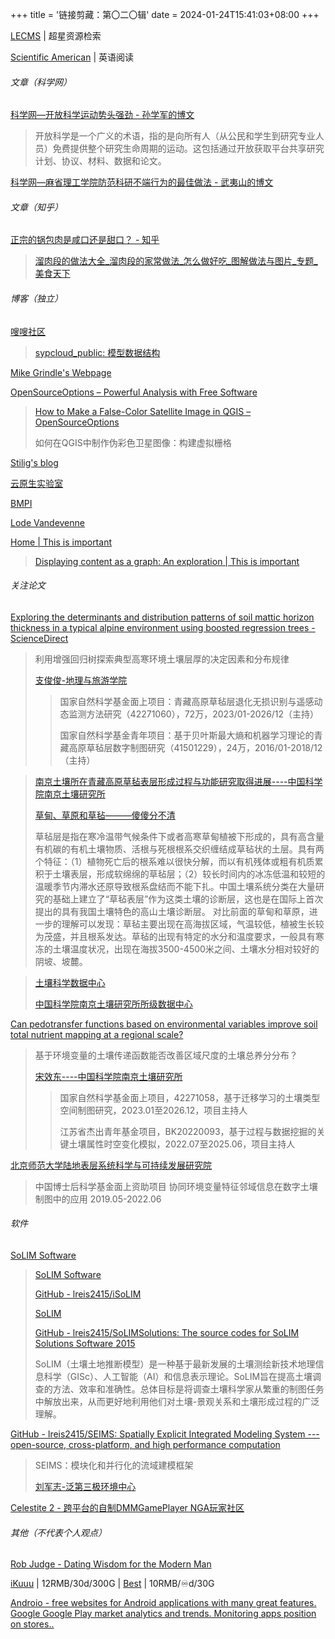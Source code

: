 +++
title = '链接剪藏：第〇二〇辑'
date = 2024-01-24T15:41:03+08:00
+++

[LECMS](http://ee.mbook.top/) | 超星资源检索

[Scientific American](https://www.scientificamerican.com/) | 英语阅读

<!--more-->

###### 文章（科学网）

[科学网—开放科学运动势头强劲 - 孙学军的博文](https://blog.sciencenet.cn/blog-41174-1418966.html)

> 开放科学是一个广义的术语，指的是向所有人（从公民和学生到研究专业人员）免费提供整个研究生命周期的运动。这包括通过开放获取平台共享研究计划、协议、材料、数据和论文。

[科学网—麻省理工学院防范科研不端行为的最佳做法 - 武夷山的博文](https://blog.sciencenet.cn/blog-1557-1418855.html)

###### 文章（知乎）

[正宗的锅包肉是咸口还是甜口？ - 知乎](https://www.zhihu.com/question/21333348)

> [溜肉段的做法大全_溜肉段的家常做法_怎么做好吃_图解做法与图片_专题_美食天下](https://www.meishichina.com/mofang/liurouduan/)

###### 博客（独立）

[嗖嗖社区](https://www.toolsbox.org.cn/)

> [sypcloud_public: 模型数据结构](https://gitee.com/hydrojip/sypcloud_public)

[Mike Grindle's Webpage](https://mikegrindle.com/)

[OpenSourceOptions – Powerful Analysis with Free Software](https://opensourceoptions.com/)

> [How to Make a False-Color Satellite Image in QGIS – OpenSourceOptions](https://opensourceoptions.com/how-to-make-a-false-color-satellite-image-in-qgis/)
>
> 如何在QGIS中制作伪彩色卫星图像：构建虚拟栅格

[Stilig's blog](https://stilig.me/)

[云原生实验室](https://icloudnative.io/)

[BMPI](https://www.bmpi.dev/)

[Lode Vandevenne](https://lodev.org/)

[Home | This is important](https://thisisimportant.net/)

> [Displaying content as a graph: An exploration | This is important](https://thisisimportant.net/posts/content-as-a-graph/)

###### 关注论文

[Exploring the determinants and distribution patterns of soil mattic horizon thickness in a typical alpine environment using boosted regression trees - ScienceDirect](https://www.sciencedirect.com/science/article/pii/S1470160X21010384)

> 利用增强回归树探索典型高寒环境土壤层厚的决定因素和分布规律
>
> [支俊俊-地理与旅游学院](https://geography.ahnu.edu.cn/info/1020/3965.htm)
>
> > 国家自然科学基金面上项目：青藏高原草毡层退化无损识别与遥感动态监测方法研究（42271060），72万，2023/01-2026/12（主持）
> > 
> > 国家自然科学基金青年项目：基于贝叶斯最大熵和机器学习理论的青藏高原草毡层数字制图研究（41501229），24万，2016/01-2018/12（主持）

> [南京土壤所在青藏高原草毡表层形成过程与功能研究取得进展----中国科学院南京土壤研究所](https://www.issas.cas.cn/xwzx/kjjz/201705/t20170510_4786131.html)
>
> [草甸、草原和草毡———傻傻分不清](https://mp.weixin.qq.com/s?src=11&timestamp=1706417127&ver=5045&signature=tR82oPO6YOABU*Poxpy-ZkJ*XUYINEOQzbr5lJ2MNjWnJbU6MZlRv7BXEKxEB1vvBy6KgIqyuwmgDRtb3VMkWa0tCHiyXZF8zb2vU9mc4N4wZFuvOVK-XWx3*2LMpSz7&new=1)
>
> 草毡层是指在寒冷温带气候条件下或者高寒草甸植被下形成的，具有高含量有机碳的有机土壤物质、活根与死根根系交织缠结成草毡状的土层。具有两个特征：（1）植物死亡后的根系难以很快分解，而以有机残体或粗有机质累积于土壤表层，形成软绵绵的草毡层；（2）较长时间内的冰冻低温和较短的温暖季节内滞水还原导致根系盘结而不能下扎。中国土壤系统分类在大量研究的基础上建立了“草毡表层”作为这类土壤的诊断层，这也是在国际上首次提出的具有我国土壤特色的高山土壤诊断层。
> 对比前面的草甸和草原，进一步的理解可以发现：草毡主要出现在高海拔区域，气温较低，植被生长较为茂盛，并且根系发达。草毡的出现有特定的水分和温度要求，一般具有寒冻的土壤温度状况，出现在海拔3500-4500米之间、土壤水分相对较好的阴坡、坡麓。

> [土壤科学数据中心](http://soil.geodata.cn/#)
>
> [中国科学院南京土壤研究所所级数据中心](https://soildata.issas.ac.cn/)

[Can pedotransfer functions based on environmental variables improve soil total nutrient mapping at a regional scale?](https://www.sciencedirect.com/science/article/pii/S0167198720304542)

> 基于环境变量的土壤传递函数能否改善区域尺度的土壤总养分分布？
>
> [宋效东----中国科学院南京土壤研究所](https://www.issas.cas.cn/yjsjy/dsjj/sssds/202211/t20221110_6546765.html)
>
> > 国家自然科学基金面上项目，42271058，基于迁移学习的土壤类型空间制图研究，2023.01至2026.12，项目主持人
> > 
> > 江苏省杰出青年基金项目，BK20220093，基于过程与数据挖掘的关键土壤属性时空变化模拟，2022.07至2025.06，项目主持人

[北京师范大学陆地表层系统科学与可持续发展研究院](https://lufa.bnu.edu.cn/lfdt/kyxm/index.html)

> 中国博士后科学基金面上资助项目 协同环境变量特征邻域信息在数字土壤制图中的应用 2019.05-2022.06

###### 软件

[SoLIM Software](https://lreis2415.github.io/SoLIMSolutions/software.html)

> [SoLIM Software](https://solim.geography.wisc.edu/software/index.htm)
>
> [GitHub - lreis2415/iSoLIM](https://github.com/lreis2415/iSoLIM)
>
> [SoLIM](https://lreis2415.github.io/SoLIMSolutions/index.html)
>
> [GitHub - lreis2415/SoLIMSolutions: The source codes for SoLIM Solutions Software 2015](https://github.com/lreis2415/SoLIMSolutions)
>
> SoLIM（土壤土地推断模型）是一种基于最新发展的土壤测绘新技术地理信息科学（GISc）、人工智能（AI）和信息表示理论。SoLIM旨在提高土壤调查的方法、效率和准确性。总体目标是将调查土壤科学家从繁重的制图任务中解放出来，从而更好地利用他们对土壤-景观关系和土壤形成过程的广泛理解。

[GitHub - lreis2415/SEIMS: Spatially Explicit Integrated Modeling System --- open-source, cross-platform, and high performance computation](https://github.com/lreis2415/SEIMS)

> SEIMS：模块化和并行化的流域建模框架
>
> [刘军志-泛第三极环境中心](https://ptpe.lzu.edu.cn/info/1178/1541.htm)

[Celestite 2 - 跨平台的自制DMMGamePlayer NGA玩家社区](https://g.nga.cn/read.php?tid=39047049)

###### 其他（不代表个人观点）

[Rob Judge - Dating Wisdom for the Modern Man](https://robjudge.net/)

[iKuuu](https://ikuuu.me/) | 12RMB/30d/300G | [Best](https://www.vp1.me/) | 10RMB/♾d/30G

[Androio - free websites for Android applications with many great features. Google Google Play market analytics and trends. Monitoring apps position on stores..](https://andro.io/)